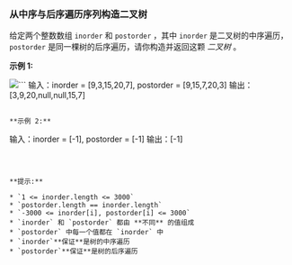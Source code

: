 ### 从中序与后序遍历序列构造二叉树 ###
给定两个整数数组 `inorder` 和 `postorder` ，其中 `inorder` 是二叉树的中序遍历， `postorder` 是同一棵树的后序遍历，请你构造并返回这颗 _二叉树_ 。



**示例 1:**

![](https://assets.leetcode.com/uploads/2021/02/19/tree.jpg)```
输入：inorder = [9,3,15,20,7], postorder = [9,15,7,20,3]
输出：[3,9,20,null,null,15,7]
```

**示例 2:**

```
输入：inorder = [-1], postorder = [-1]
输出：[-1]
```



**提示:**

* `1 <= inorder.length <= 3000`
* `postorder.length == inorder.length`
* `-3000 <= inorder[i], postorder[i] <= 3000`
* `inorder` 和 `postorder` 都由 **不同** 的值组成
* `postorder` 中每一个值都在 `inorder` 中
* `inorder`**保证**是树的中序遍历
* `postorder`**保证**是树的后序遍历

